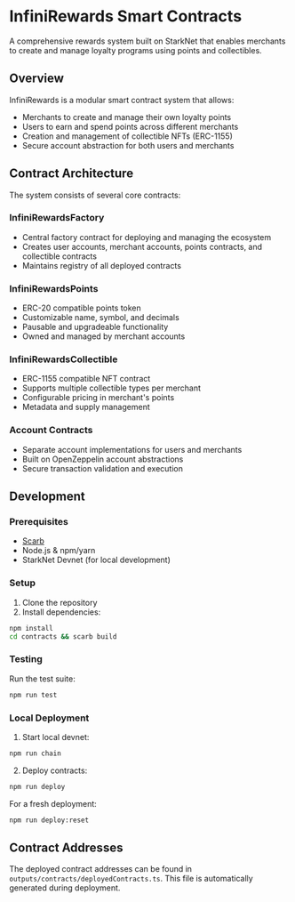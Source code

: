 # InfiniRewards Smart Contracts

A comprehensive rewards system built on StarkNet that enables merchants to create and manage loyalty programs using points and collectibles.

## Overview

InfiniRewards is a modular smart contract system that allows:
- Merchants to create and manage their own loyalty points
- Users to earn and spend points across different merchants
- Creation and management of collectible NFTs (ERC-1155)
- Secure account abstraction for both users and merchants

## Contract Architecture

The system consists of several core contracts:

### InfiniRewardsFactory
- Central factory contract for deploying and managing the ecosystem
- Creates user accounts, merchant accounts, points contracts, and collectible contracts
- Maintains registry of all deployed contracts

### InfiniRewardsPoints
- ERC-20 compatible points token
- Customizable name, symbol, and decimals
- Pausable and upgradeable functionality
- Owned and managed by merchant accounts

### InfiniRewardsCollectible
- ERC-1155 compatible NFT contract
- Supports multiple collectible types per merchant
- Configurable pricing in merchant's points
- Metadata and supply management

### Account Contracts
- Separate account implementations for users and merchants
- Built on OpenZeppelin account abstractions
- Secure transaction validation and execution

## Development

### Prerequisites
- [Scarb](https://docs.swmansion.com/scarb)
- Node.js & npm/yarn
- StarkNet Devnet (for local development)

### Setup
1. Clone the repository
2. Install dependencies:
```bash
npm install
cd contracts && scarb build
```

### Testing
Run the test suite:
```bash
npm run test
```

### Local Deployment
1. Start local devnet:
```bash
npm run chain
```

2. Deploy contracts:
```bash
npm run deploy
```

For a fresh deployment:
```bash
npm run deploy:reset
```

## Contract Addresses

The deployed contract addresses can be found in `outputs/contracts/deployedContracts.ts`. This file is automatically generated during deployment.



